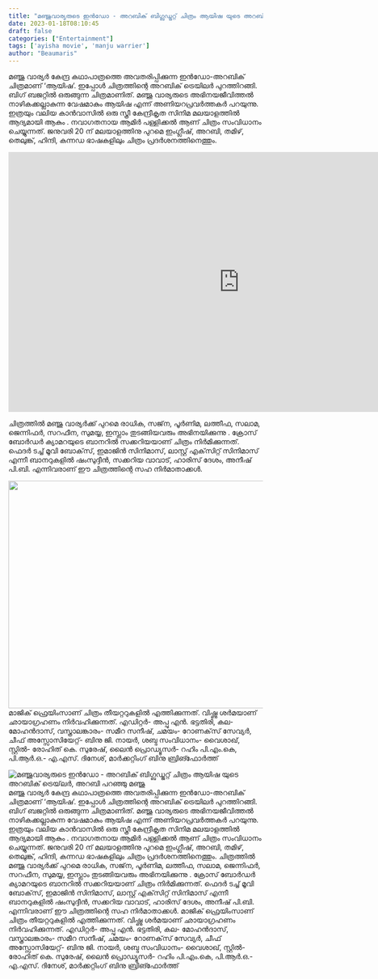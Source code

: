 ```yaml
---
title: "മഞ്ജുവാര്യരുടെ ഇൻഡോ - അറബിക് ബിഗ്ബഡ്ജറ്റ് ചിത്രം ആയിഷ യുടെ അറബിക് ട്രെയ്‌ലർ, അറബി പറഞ്ഞു മഞ്ജു"
date: 2023-01-18T08:10:45
draft: false
categories: ["Entertainment"]
tags: ['ayisha movie', 'manju warrier']
author: "Beaumaris"
---
```


മഞ്ജു വാര്യര്‍ കേന്ദ്ര കഥാപാത്രത്തെ അവതരിപ്പിക്കുന്ന ഇൻഡോ-അറബിക് ചിത്രമാണ് ‘ആയിഷ’. ഇപ്പോൾ ചിത്രത്തിന്റെ അറബിക് ട്രെയിലർ പുറത്തിറങ്ങി. ബിഗ് ബജറ്റില്‍ ഒരുങ്ങുന്ന ചിത്രമാണിത്. മഞ്ജു വാര്യരുടെ അഭിനയജീവിത്തൽ നാഴികക്കല്ലാകുന്ന വേഷമാകും ആയിഷ എന്ന് അണിയറപ്രവർത്തകർ പറയുന്നു. ഇത്രയും വലിയ കാന്‍വാസില്‍ ഒരു സ്ത്രീ കേന്ദ്രീകൃത സിനിമ മലയാളത്തില്‍ ആദ്യമായി ആകും . നവാഗതനായ ആമിര്‍ പള്ളിക്കല്‍ ആണ് ചിത്രം സംവിധാനം ചെയ്യുന്നത്. ജനുവരി 20 ന് മലയാളത്തിനു പുറമെ ഇംഗ്ലീഷ്, അറബി, തമിഴ്, തെലുങ്ക്, ഹിന്ദി, കന്നഡ ഭാഷകളിലും ചിത്രം പ്രദർശനത്തിനെത്തും.

<iframe title="Ayisha - Arabic Trailer | Manju Warrier | Aamir Pallikkal | M Jayachandran" src="https://www.youtube.com/embed/gGTVlb7LDpc" width="914" height="514" frameborder="0" allowfullscreen="allowfullscreen"></iframe>

ചിത്രത്തിൽ മഞ്ജു വാര്യര്‍ക്ക് പുറമെ രാധിക, സജ്‌ന, പൂര്‍ണിമ, ലത്തീഫ, സലാമ, ജെന്നിഫര്‍, സറഫീന, സുമയ്യ, ഇസ്ലാം തുടങ്ങിയവരും അഭിനയിക്കുന്നു . ക്രോസ് ബോര്‍ഡര്‍ ക്യാമറയുടെ ബാനറില്‍ സക്കറിയയാണ് ചിത്രം നിര്‍മിക്കുന്നത്. ഫെദര്‍ ടച്ച് മൂവി ബോക്‌സ്, ഇമാജിന്‍ സിനിമാസ്, ലാസ്റ്റ് എക്‌സിറ്റ് സിനിമാസ് എന്നീ ബാനറുകളില്‍ ഷംസുദ്ദീന്‍, സക്കറിയ വാവാട്, ഹാരിസ് ദേശം, അനീഷ് പി.ബി. എന്നിവരാണ് ഈ ചിത്രത്തിന്റെ സഹ നിര്‍മാതാക്കള്‍.

<img class="size-large wp-image-379785 aligncenter" src="https://cdn.boolokam.com/articles/2023/01/fffff-1-1024x576.jpg" alt="" width="800" height="450" />മാജിക് ഫ്രെയിംസാണ് ചിത്രം തീയറ്ററുകളില്‍ എത്തിക്കുന്നത്. വിഷ്ണു ശര്‍മയാണ് ഛായാഗ്രഹണം നിര്‍വഹിക്കുന്നത്. എഡിറ്റര്‍- അപ്പു എന്‍. ഭട്ടതിരി, കല- മോഹന്‍ദാസ്, വസ്ത്രാലങ്കാരം- സമീറ സനീഷ്, ചമയം- റോണക്‌സ് സേവ്യര്‍, ചീഫ് അസ്സോസിയേറ്റ്- ബിനു ജി. നായര്‍, ശബ്ദ സംവിധാനം- വൈശാഖ്, സ്റ്റില്‍- രോഹിത് കെ. സുരേഷ്, ലൈന്‍ പ്രൊഡ്യൂസര്‍- റഹിം പി.എം.കെ, പി.ആര്‍.ഒ.- എ.എസ്. ദിനേശ്, മാർക്കറ്റിംഗ് ബിനു ബ്രിങ്ഫോർത്ത്


![മഞ്ജുവാര്യരുടെ ഇൻഡോ - അറബിക് ബിഗ്ബഡ്ജറ്റ് ചിത്രം ആയിഷ യുടെ അറബിക് ട്രെയ്‌ലർ, അറബി പറഞ്ഞു മഞ്ജു](https://cdn.boolokam.com/articles/2023/01/fffff-1-1024x576.jpg)മഞ്ജു വാര്യര്‍ കേന്ദ്ര കഥാപാത്രത്തെ അവതരിപ്പിക്കുന്ന ഇൻഡോ-അറബിക് ചിത്രമാണ് ‘ആയിഷ’. ഇപ്പോൾ ചിത്രത്തിന്റെ അറബിക് ട്രെയിലർ പുറത്തിറങ്ങി. ബിഗ് ബജറ്റില്‍ ഒരുങ്ങുന്ന ചിത്രമാണിത്. മഞ്ജു വാര്യരുടെ അഭിനയജീവിത്തൽ നാഴികക്കല്ലാകുന്ന വേഷമാകും ആയിഷ എന്ന് അണിയറപ്രവർത്തകർ പറയുന്നു. ഇത്രയും വലിയ കാന്‍വാസില്‍ ഒരു സ്ത്രീ കേന്ദ്രീകൃത സിനിമ മലയാളത്തില്‍ ആദ്യമായി ആകും . നവാഗതനായ ആമിര്‍ പള്ളിക്കല്‍ ആണ് ചിത്രം സംവിധാനം ചെയ്യുന്നത്. ജനുവരി 20 ന് മലയാളത്തിനു പുറമെ ഇംഗ്ലീഷ്, അറബി, തമിഴ്, തെലുങ്ക്, ഹിന്ദി, കന്നഡ ഭാഷകളിലും ചിത്രം പ്രദർശനത്തിനെത്തും.  ചിത്രത്തിൽ മഞ്ജു വാര്യര്‍ക്ക് പുറമെ രാധിക, സജ്‌ന, പൂര്‍ണിമ, ലത്തീഫ, സലാമ, ജെന്നിഫര്‍, സറഫീന, സുമയ്യ, ഇസ്ലാം തുടങ്ങിയവരും അഭിനയിക്കുന്നു . ക്രോസ് ബോര്‍ഡര്‍ ക്യാമറയുടെ ബാനറില്‍ സക്കറിയയാണ് ചിത്രം നിര്‍മിക്കുന്നത്. ഫെദര്‍ ടച്ച് മൂവി ബോക്‌സ്, ഇമാജിന്‍ സിനിമാസ്, ലാസ്റ്റ് എക്‌സിറ്റ് സിനിമാസ് എന്നീ ബാനറുകളില്‍ ഷംസുദ്ദീന്‍, സക്കറിയ വാവാട്, ഹാരിസ് ദേശം, അനീഷ് പി.ബി. എന്നിവരാണ് ഈ ചിത്രത്തിന്റെ സഹ നിര്‍മാതാക്കള്‍. മാജിക് ഫ്രെയിംസാണ് ചിത്രം തീയറ്ററുകളില്‍ എത്തിക്കുന്നത്. വിഷ്ണു ശര്‍മയാണ് ഛായാഗ്രഹണം നിര്‍വഹിക്കുന്നത്. എഡിറ്റര്‍- അപ്പു എന്‍. ഭട്ടതിരി, കല- മോഹന്‍ദാസ്, വസ്ത്രാലങ്കാരം- സമീറ സനീഷ്, ചമയം- റോണക്‌സ് സേവ്യര്‍, ചീഫ് അസ്സോസിയേറ്റ്- ബിനു ജി. നായര്‍, ശബ്ദ സംവിധാനം- വൈശാഖ്, സ്റ്റില്‍- രോഹിത് കെ. സുരേഷ്, ലൈന്‍ പ്രൊഡ്യൂസര്‍- റഹിം പി.എം.കെ, പി.ആര്‍.ഒ.- എ.എസ്. ദിനേശ്, മാർക്കറ്റിംഗ് ബിനു ബ്രിങ്ഫോർത്ത്
